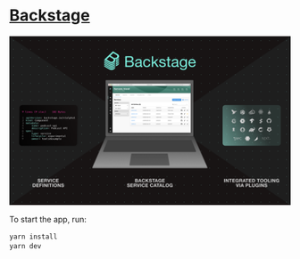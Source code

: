 # [Backstage](https://backstage.io)
[![headline](assets/header.png)](https://backstage.io/)

To start the app, run:

```sh
yarn install
yarn dev
```
